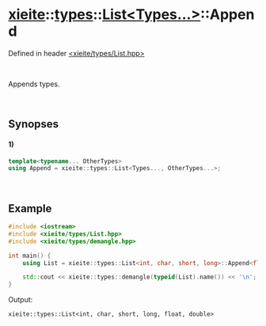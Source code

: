 # [xieite](../../../../../xieite.md)\:\:[types](../../../../../types.md)\:\:[List\<Types...\>](../../../List.md)\:\:Append
Defined in header [<xieite/types/List.hpp>](../../../../../../include/xieite/types/List.hpp)

&nbsp;

Appends types.

&nbsp;

## Synopses
#### 1)
```cpp
template<typename... OtherTypes>
using Append = xieite::types::List<Types..., OtherTypes...>;
```

&nbsp;

## Example
```cpp
#include <iostream>
#include <xieite/types/List.hpp>
#include <xieite/types/demangle.hpp>

int main() {
    using List = xieite::types::List<int, char, short, long>::Append<float, double>;

    std::cout << xieite::types::demangle(typeid(List).name()) << '\n';
}
```
Output:
```
xieite::types::List<int, char, short, long, float, double>
```
